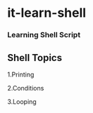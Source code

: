 # it-learn-shell
### Learning Shell Script
Shell Topics
-------------------
1.Printing 

2.Conditions

3.Looping 

